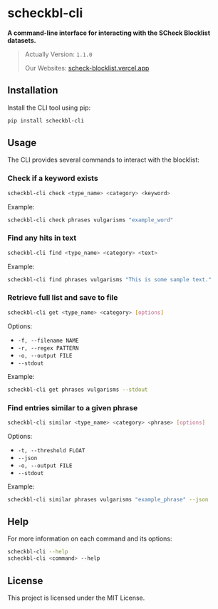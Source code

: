 # scheckbl-cli

**A command-line interface for interacting with the SCheck Blocklist datasets.**
> Actually Version: `1.1.0`
> 
> Our Websites: [scheck-blocklist.vercel.app](https://scheck-blocklist.vercel.app)

## Installation

Install the CLI tool using pip:

```bash
pip install scheckbl-cli
```

## Usage

The CLI provides several commands to interact with the blocklist:

### Check if a keyword exists

```bash
scheckbl-cli check <type_name> <category> <keyword>
```

Example:

```bash
scheckbl-cli check phrases vulgarisms "example_word"
```

### Find any hits in text

```bash
scheckbl-cli find <type_name> <category> <text>
```

Example:

```bash
scheckbl-cli find phrases vulgarisms "This is some sample text."
```

### Retrieve full list and save to file

```bash
scheckbl-cli get <type_name> <category> [options]
```

Options:

- `-f, --filename NAME`
- `-r, --regex PATTERN`
- `-o, --output FILE`
- `--stdout`

Example:

```bash
scheckbl-cli get phrases vulgarisms --stdout
```

### Find entries similar to a given phrase

```bash
scheckbl-cli similar <type_name> <category> <phrase> [options]
```

Options:

- `-t, --threshold FLOAT`
- `--json`
- `-o, --output FILE`
- `--stdout`

Example:

```bash
scheckbl-cli similar phrases vulgarisms "example_phrase" --json
```

## Help

For more information on each command and its options:

```bash
scheckbl-cli --help
scheckbl-cli <command> --help
```

## License

This project is licensed under the MIT License.
